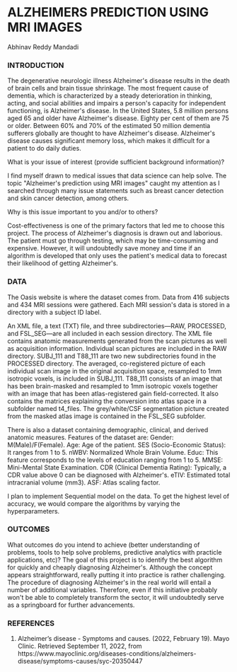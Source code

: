 <h1>ALZHEIMERS PREDICTION USING MRI IMAGES</h1>

Abhinav Reddy Mandadi
 

<h3>INTRODUCTION</h3>

The degenerative neurologic illness Alzheimer's disease results in the death of brain cells and brain tissue shrinkage. The most frequent cause of dementia, which is characterized by a steady deterioration in thinking, acting, and social abilities and impairs a person's capacity for independent functioning, is Alzheimer's disease. In the United States, 5.8 million persons aged 65 and older have Alzheimer's disease. Eighty per cent of them are 75 or older. Between 60% and 70% of the estimated 50 million dementia sufferers globally are thought to have Alzheimer's disease. Alzheimer's disease causes significant memory loss, which makes it difficult for a patient to do daily duties. 

What is your issue of interest (provide sufficient background information)? 

I find myself drawn to medical issues that data science can help solve. The topic "Alzheimer's prediction using MRI images" caught my attention as I searched through many issue statements such as breast cancer detection and skin cancer detection, among others. 

Why is this issue important to you and/or to others? 

Cost-effectiveness is one of the primary factors that led me to choose this project. The process of Alzheimer's diagnosis is drawn out and laborious. The patient must go through testing, which may be time-consuming and expensive. However, it will undoubtedly save money and time if an algorithm is developed that only uses the patient's medical data to forecast their likelihood of getting Alzheimer's. 

<h3>DATA</h3>

The Oasis website is where the dataset comes from. Data from 416 subjects and 434 MRI sessions were gathered. Each MRI session's data is stored in a directory with a subject ID label.

An XML file, a text (TXT) file, and three subdirectories—RAW, PROCESSED, and FSL_SEG—are all included in each session directory. The XML file contains anatomic measurements generated from the scan pictures as well as acquisition information. Individual scan pictures are included in the RAW directory. SUBJ_111 and T88_111 are two new subdirectories found in the PROCESSED directory. The averaged, co-registered picture of each individual scan image in the original acquisition space, resampled to 1mm isotropic voxels, is included in SUBJ_111. T88_111 consists of an image that has been brain-masked and resampled to 1mm isotropic voxels together with an image that has been atlas-registered gain field-corrected. It also contains the matrices explaining the conversion into atlas space in a subfolder named t4_files. The grey/white/CSF segmentation picture created from the masked atlas image is contained in the FSL_SEG subfolder.

There is also a dataset containing demographic, clinical, and derived anatomic measures.
Features of the dataset are:
Gender: M(Male)/F(Female).
Age: Age of the patient.
SES (Socio-Economic Status): It ranges from 1 to 5.
nWBV: Normalized Whole Brain Volume.
Educ: This feature corresponds to the levels of education ranging from 1 to 5.
MMSE: Mini-Mental State Examination.
CDR (Clinical Dementia Rating): Typically, a CDR value above 0 can be diagnosed with Alzheimer's.
eTIV: Estimated total intracranial volume (mm3).
ASF: Atlas scaling factor.

I plan to implement Sequential model on the data. To get the highest level of accuracy, we would compare the algorithms by varying the hyperparameters.

<h3>OUTCOMES</h3>

What outcomes do you intend to achieve (better understanding of problems, tools to help solve problems, predictive analytics with practicle applications, etc)?
The goal of this project is to identify the best algorithm for quickly and cheaply diagnosing Alzheimer's. Although the concept appears straightforward, really putting it into practice is rather challenging. The procedure of diagnosing Alzheimer's in the real world will entail a number of additional variables. Therefore, even if this initiative probably won't be able to completely transform the sector, it will undoubtedly serve as a springboard for further advancements.

<h3>REFERENCES</h3>
<ol>
<li>Alzheimer’s disease - Symptoms and causes. (2022, February 19). Mayo Clinic. Retrieved September 11, 2022, from https://www.mayoclinic.org/diseases-conditions/alzheimers-disease/symptoms-causes/syc-20350447</li>
</ol>

	 
